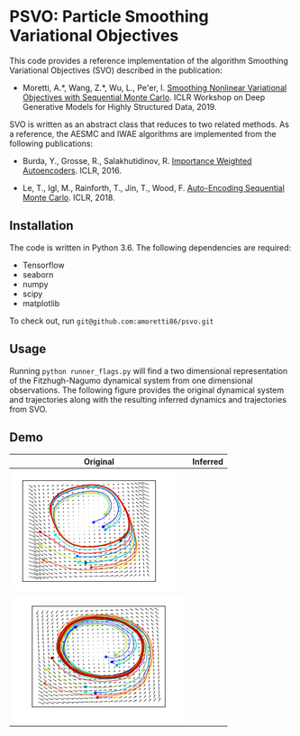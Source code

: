 # PSVO: Particle Smoothing Variational Objectives

This code provides a reference implementation of the algorithm Smoothing Variational Objectives (SVO) described in the publication: 

* Moretti, A.\*, Wang, Z.\*, Wu, L., Pe'er, I. [Smoothing Nonlinear Variational Objectives with Sequential Monte Carlo](https://openreview.net/pdf?id=HJg24U8tuE). ICLR Workshop on Deep Generative Models for Highly Structured Data, 2019.

SVO is written as an abstract class that reduces to two related methods. As a reference, the AESMC and IWAE algorithms are implemented from the following publications:

* Burda, Y., Grosse, R., Salakhutidinov, R. [Importance Weighted Autoencoders](https://arxiv.org/abs/1509.00519). ICLR, 2016.

* Le, T., Igl, M., Rainforth, T., Jin, T., Wood, F. [Auto-Encoding Sequential Monte Carlo](https://arxiv.org/abs/1705.10306). ICLR, 2018.


## Installation

The code is written in Python 3.6. The following dependencies are required:

* Tensorflow
* seaborn
* numpy
* scipy 
* matplotlib

To check out, run `git@github.com:amoretti86/psvo.git`


## Usage

Running `python runner_flags.py` will find a two dimensional representation of the Fitzhugh-Nagumo dynamical system from one dimensional observations. The following figure provides the original dynamical system and trajectories along with the resulting inferred dynamics and trajectories from SVO. 

## Demo
| Original | Inferred |
|-----------|----------|
|![alt text](https://github.com/amoretti86/PSVO/blob/master/data/fhn/fhn.png)|
![alt text](https://github.com/amoretti86/PSVO/blob/master/data/fhn/fit.png)|

